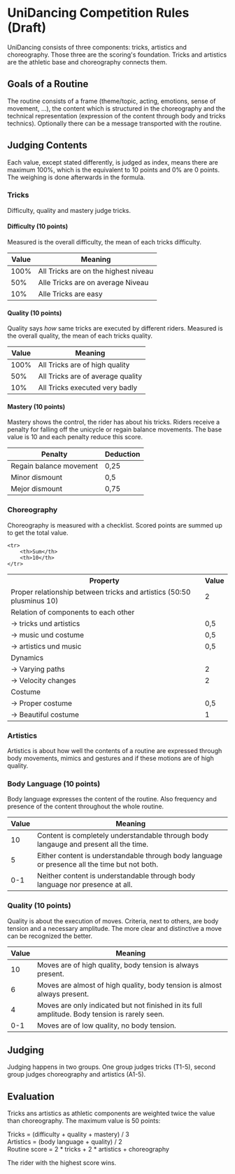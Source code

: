 # UniDancing Competition Rules (Draft)

UniDancing consists of three components: tricks, artistics and choreography. Those three are the scoring's foundation. Tricks and artistics are the athletic base and choreography connects them.

## Goals of a Routine

The routine consists of a frame (theme/topic, acting, emotions, sense of movement, ...), the content which is structured in the choreography and the technical representation (expression of the content through body and tricks technics). Optionally there can be a message transported with the routine.

## Judging Contents

Each value, except stated differently, is judged as index, means there are maximum 100%, which is the equivalent to 10 points and 0% are 0 points. The weighing is done afterwards in the formula.

### Tricks

Difficulty, quality and mastery judge tricks.

#### Difficulty (10 points)

Measured is the overall difficulty, the mean of each tricks difficulty.

| Value | Meaning |
| ---- | ------- |
| 100% | All Tricks are on the highest niveau |
| 50% | Alle Tricks are on average Niveau |
| 10% | Alle Tricks are easy |

#### Quality (10 points)

Quality says _how_ same tricks are executed by different riders. Measured is the overall quality, the mean of each tricks quality.

| Value | Meaning |
| ---- | ------- |
| 100% | All Tricks are of high quality |
| 50% | All Tricks are of average quality |
| 10% | All Tricks executed very badly |

#### Mastery (10 points)

Mastery shows the control, the rider has about his tricks. Riders receive a penalty for falling off the unicycle or regain balance movements. The base value is 10 and each penalty reduce this score. 

| Penalty | Deduction |
| -------- | ----------- |
| Regain balance movement | 0,25 |
| Minor dismount | 0,5 |
| Mejor dismount | 0,75 |

### Choreography

Choreography is measured with a checklist. Scored points are summed up to get the total value.

<table>
	<tr>
		<th>Property</th>
		<th>Value</th>
	</tr>
	<tr>
		<td>Proper relationship between tricks and artistics (50:50 plusminus 10)</td>
		<td>2</td>
	</tr>
	<tr>
		<td colspan="2">Relation of components to each other</td>
	</tr>
	<tr>
		<td>-> tricks und artistics</td>
		<td>0,5</td>
	</tr>
	<tr>
		<td>-> music und costume</td>
		<td>0,5</td>
	</tr>
	<tr>
		<td>-> artistics und music</td>
		<td>0,5</td>
	</tr>
	<tr>
		<td colspan="2">Dynamics</td>
	</tr>
	<tr>
		<td>-> Varying paths</td>
		<td>2</td>
	</tr>
	<tr>
		<td>-> Velocity changes</td>
		<td>2</td>
	</tr>
	<tr>
		<td colspan="2">Costume</td>
	</tr>
	<tr>
		<td>-> Proper costume</td>
		<td>0,5</td>
	</tr>
	<tr>
		<td>-> Beautiful costume</td>
		<td>1</td>
	</tr>
	
	<tr>
		<th>Sum</th>
		<th>10</th>
	</tr>
</table>

### Artistics

Artistics is about how well the contents of a routine are expressed through body movements, mimics and gestures and if these motions are of high quality.

### Body Language (10 points)

Body language expresses the content of the routine. Also frequency and presence of the content throughout the whole routine.

| Value | Meaning |
| ------ | ------- |
| 10 | Content is completely understandable through body langauge and present all the time. |
| 5 | Either content is understandable through body language or presence all the time but not both. |
| 0-1 | Neither content is understandable through body language nor presence at all. |

### Quality (10 points)

Quality is about the execution of moves. Criteria, next to others, are body tension and a necessary amplitude. The more clear and distinctive a move can be recognized the better.

| Value | Meaning |
| ------ | ------- |
| 10 | Moves are of high quality, body tension is always present. |
| 6 | Moves are almost of high quality, body tension is almost always present. |
| 4 | Moves are only indicated but not finished in its full amplitude. Body tension is rarely seen. |
| 0-1 | Moves are of low quality, no body tension. |

## Judging

Judging happens in two groups. One group judges tricks (T1-5), second group judges choreography and artistics (A1-5).

## Evaluation

Tricks ans artistics as athletic components are weighted twice the value than choreography. The maximum value is 50 points:

Tricks = (difficulty + quality + mastery) / 3<br>
Artistics = (body language + quality) / 2<br>
Routine score = 2 * tricks + 2 * artistics + choreography

The rider with the highest score wins.

